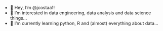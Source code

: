 - 👋 Hey, I’m @jcostaa1!
- 👀 I’m interested in data engineering, data analysis and data science things...
- 🌱 I’m currently learning python, R and (almost) everything about data...

<!---
jcostaa1/jcostaa1 is a ✨ special ✨ repository because its `README.md` (this file) appears on your GitHub profile.
You can click the Preview link to take a look at your changes.
--->
